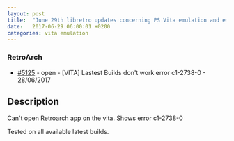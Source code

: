 ```yaml
---
layout: post
title:  "June 29th libretro updates concerning PS Vita emulation and emulators"
date:   2017-06-29 06:00:01 +0200
categories: vita emulation
---
```


### RetroArch
- [#5125](https://github.com/libretro/RetroArch/issues/5125) - open - [VITA] Lastest Builds don't work error c1-2738-0 - 28/06/2017

## Description

Can't open Retroarch app on the vita.
Shows error c1-2738-0

Tested on all available latest builds.

